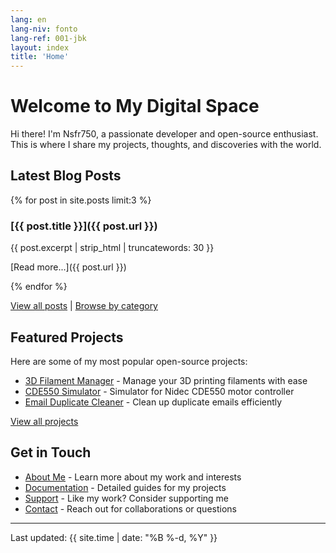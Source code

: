 ```yaml
---
lang: en
lang-niv: fonto
lang-ref: 001-jbk
layout: index
title: 'Home'
---
```


# Welcome to My Digital Space

Hi there! I'm Nsfr750, a passionate developer and open-source enthusiast. This is where I share my projects, thoughts, and discoveries with the world.

## Latest Blog Posts

{% for post in site.posts limit:3 %}
### [{{ post.title }}]({{ post.url }})

{{ post.excerpt | strip_html | truncatewords: 30 }}

[Read more...]({{ post.url }})

{% endfor %}

[View all posts](/blog) | [Browse by category](/categories)

## Featured Projects

Here are some of my most popular open-source projects:

- [3D Filament Manager](https://github.com/Nsfr750/3D_Filament_Manager) - Manage your 3D printing filaments with ease
- [CDE550 Simulator](https://github.com/Nsfr750/CDE550-sim) - Simulator for Nidec CDE550 motor controller
- [Email Duplicate Cleaner](https://github.com/Nsfr750/EmailDuplicateCleaner) - Clean up duplicate emails efficiently

[View all projects](/projects)

## Get in Touch

- [About Me](/about) - Learn more about my work and interests
- [Documentation](/docs) - Detailed guides for my projects
- [Support](/support) - Like my work? Consider supporting me
- [Contact](/contact) - Reach out for collaborations or questions

---

Last updated: {{ site.time | date: "%B %-d, %Y" }}
